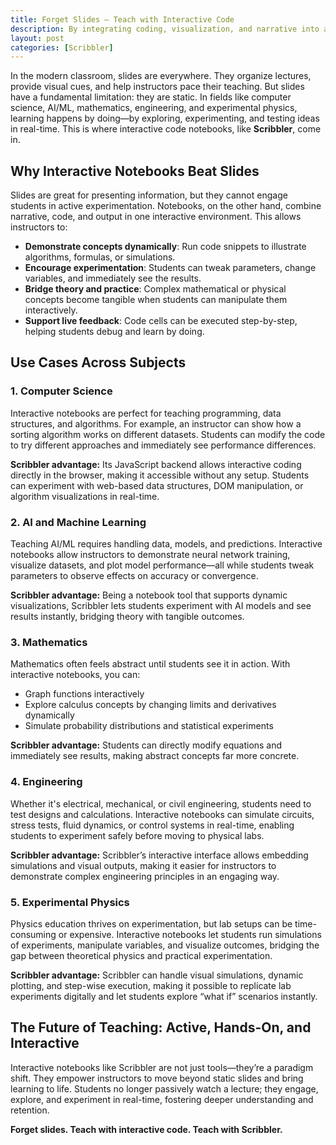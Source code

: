 ```yaml
---
title: Forget Slides — Teach with Interactive Code
description: By integrating coding, visualization, and narrative into a single, interactive space, Scribbler enables educators to teach with **clarity, creativity, and impact**. Whether you are teaching computer science, AI, mathematics, engineering, or physics, interactive notebooks are your gateway to the classroom of the future.
layout: post
categories: [Scribbler]
---
```


In the modern classroom, slides are everywhere. They organize lectures, provide visual cues, and help instructors pace their teaching. But slides have a fundamental limitation: they are static. In fields like computer science, AI/ML, mathematics, engineering, and experimental physics, learning happens by doing—by exploring, experimenting, and testing ideas in real-time. This is where interactive code notebooks, like **Scribbler**, come in.

## Why Interactive Notebooks Beat Slides

Slides are great for presenting information, but they cannot engage students in active experimentation. Notebooks, on the other hand, combine narrative, code, and output in one interactive environment. This allows instructors to:

* **Demonstrate concepts dynamically**: Run code snippets to illustrate algorithms, formulas, or simulations.
* **Encourage experimentation**: Students can tweak parameters, change variables, and immediately see the results.
* **Bridge theory and practice**: Complex mathematical or physical concepts become tangible when students can manipulate them interactively.
* **Support live feedback**: Code cells can be executed step-by-step, helping students debug and learn by doing.

## Use Cases Across Subjects

### 1. Computer Science

Interactive notebooks are perfect for teaching programming, data structures, and algorithms. For example, an instructor can show how a sorting algorithm works on different datasets. Students can modify the code to try different approaches and immediately see performance differences.

**Scribbler advantage:** Its JavaScript backend allows interactive coding directly in the browser, making it accessible without any setup. Students can experiment with web-based data structures, DOM manipulation, or algorithm visualizations in real-time.

### 2. AI and Machine Learning

Teaching AI/ML requires handling data, models, and predictions. Interactive notebooks allow instructors to demonstrate neural network training, visualize datasets, and plot model performance—all while students tweak parameters to observe effects on accuracy or convergence.

**Scribbler advantage:** Being a notebook tool that supports dynamic visualizations, Scribbler lets students experiment with AI models and see results instantly, bridging theory with tangible outcomes.

### 3. Mathematics

Mathematics often feels abstract until students see it in action. With interactive notebooks, you can:

* Graph functions interactively
* Explore calculus concepts by changing limits and derivatives dynamically
* Simulate probability distributions and statistical experiments

**Scribbler advantage:** Students can directly modify equations and immediately see results, making abstract concepts far more concrete.

### 4. Engineering

Whether it's electrical, mechanical, or civil engineering, students need to test designs and calculations. Interactive notebooks can simulate circuits, stress tests, fluid dynamics, or control systems in real-time, enabling students to experiment safely before moving to physical labs.

**Scribbler advantage:** Scribbler’s interactive interface allows embedding simulations and visual outputs, making it easier for instructors to demonstrate complex engineering principles in an engaging way.

### 5. Experimental Physics

Physics education thrives on experimentation, but lab setups can be time-consuming or expensive. Interactive notebooks let students run simulations of experiments, manipulate variables, and visualize outcomes, bridging the gap between theoretical physics and practical experimentation.

**Scribbler advantage:** Scribbler can handle visual simulations, dynamic plotting, and step-wise execution, making it possible to replicate lab experiments digitally and let students explore “what if” scenarios instantly.

## The Future of Teaching: Active, Hands-On, and Interactive

Interactive notebooks like Scribbler are not just tools—they’re a paradigm shift. They empower instructors to move beyond static slides and bring learning to life. Students no longer passively watch a lecture; they engage, explore, and experiment in real-time, fostering deeper understanding and retention.


**Forget slides. Teach with interactive code. Teach with Scribbler.**


